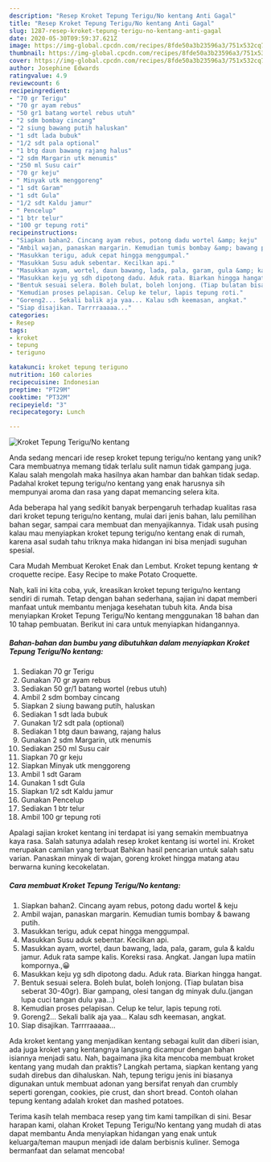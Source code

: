 ```yaml
---
description: "Resep Kroket Tepung Terigu/No kentang Anti Gagal"
title: "Resep Kroket Tepung Terigu/No kentang Anti Gagal"
slug: 1287-resep-kroket-tepung-terigu-no-kentang-anti-gagal
date: 2020-05-30T09:59:37.621Z
image: https://img-global.cpcdn.com/recipes/8fde50a3b23596a3/751x532cq70/kroket-tepung-teriguno-kentang-foto-resep-utama.jpg
thumbnail: https://img-global.cpcdn.com/recipes/8fde50a3b23596a3/751x532cq70/kroket-tepung-teriguno-kentang-foto-resep-utama.jpg
cover: https://img-global.cpcdn.com/recipes/8fde50a3b23596a3/751x532cq70/kroket-tepung-teriguno-kentang-foto-resep-utama.jpg
author: Josephine Edwards
ratingvalue: 4.9
reviewcount: 6
recipeingredient:
- "70 gr Terigu"
- "70 gr ayam rebus"
- "50 gr1 batang wortel rebus utuh"
- "2 sdm bombay cincang"
- "2 siung bawang putih haluskan"
- "1 sdt lada bubuk"
- "1/2 sdt pala optional"
- "1 btg daun bawang rajang halus"
- "2 sdm Margarin utk menumis"
- "250 ml Susu cair"
- "70 gr keju"
- " Minyak utk menggoreng"
- "1 sdt Garam"
- "1 sdt Gula"
- "1/2 sdt Kaldu jamur"
- " Pencelup"
- "1 btr telur"
- "100 gr tepung roti"
recipeinstructions:
- "Siapkan bahan2. Cincang ayam rebus, potong dadu wortel &amp; keju"
- "Ambil wajan, panaskan margarin. Kemudian tumis bombay &amp; bawang putih."
- "Masukkan terigu, aduk cepat hingga menggumpal."
- "Masukkan Susu aduk sebentar. Kecilkan api."
- "Masukkan ayam, wortel, daun bawang, lada, pala, garam, gula &amp; kaldu jamur. Aduk rata sampe kalis. Koreksi rasa. Angkat. Jangan lupa matiin kompornya.,😀"
- "Masukkan keju yg sdh dipotong dadu. Aduk rata. Biarkan hingga hangat."
- "Bentuk sesuai selera. Boleh bulat, boleh lonjong. (Tiap bulatan bisa seberat 30-40gr). Biar gampang, olesi tangan dg minyak dulu.(jangan lupa cuci tangan dulu yaa...)"
- "Kemudian proses pelapisan. Celup ke telur, lapis tepung roti."
- "Goreng2... Sekali balik aja yaa... Kalau sdh keemasan, angkat."
- "Siap disajikan. Tarrrraaaaa..."
categories:
- Resep
tags:
- kroket
- tepung
- teriguno

katakunci: kroket tepung teriguno 
nutrition: 160 calories
recipecuisine: Indonesian
preptime: "PT29M"
cooktime: "PT32M"
recipeyield: "3"
recipecategory: Lunch

---
```



![Kroket Tepung Terigu/No kentang](https://img-global.cpcdn.com/recipes/8fde50a3b23596a3/751x532cq70/kroket-tepung-teriguno-kentang-foto-resep-utama.jpg)

Anda sedang mencari ide resep kroket tepung terigu/no kentang yang unik? Cara membuatnya memang tidak terlalu sulit namun tidak gampang juga. Kalau salah mengolah maka hasilnya akan hambar dan bahkan tidak sedap. Padahal kroket tepung terigu/no kentang yang enak harusnya sih mempunyai aroma dan rasa yang dapat memancing selera kita.

Ada beberapa hal yang sedikit banyak berpengaruh terhadap kualitas rasa dari kroket tepung terigu/no kentang, mulai dari jenis bahan, lalu pemilihan bahan segar, sampai cara membuat dan menyajikannya. Tidak usah pusing kalau mau menyiapkan kroket tepung terigu/no kentang enak di rumah, karena asal sudah tahu triknya maka hidangan ini bisa menjadi suguhan spesial.

Cara Mudah Membuat Keroket Enak dan Lembut. Kroket tepung kentang ☆ croquette recipe. Easy Recipe to make Potato Croquette.


Nah, kali ini kita coba, yuk, kreasikan kroket tepung terigu/no kentang sendiri di rumah. Tetap dengan bahan sederhana, sajian ini dapat memberi manfaat untuk membantu menjaga kesehatan tubuh kita. Anda bisa menyiapkan Kroket Tepung Terigu/No kentang menggunakan 18 bahan dan 10 tahap pembuatan. Berikut ini cara untuk menyiapkan hidangannya.

<!--inarticleads1-->

##### Bahan-bahan dan bumbu yang dibutuhkan dalam menyiapkan Kroket Tepung Terigu/No kentang:

1. Sediakan 70 gr Terigu
1. Gunakan 70 gr ayam rebus
1. Sediakan 50 gr/1 batang wortel (rebus utuh)
1. Ambil 2 sdm bombay cincang
1. Siapkan 2 siung bawang putih, haluskan
1. Sediakan 1 sdt lada bubuk
1. Gunakan 1/2 sdt pala (optional)
1. Sediakan 1 btg daun bawang, rajang halus
1. Gunakan 2 sdm Margarin, utk menumis
1. Sediakan 250 ml Susu cair
1. Siapkan 70 gr keju
1. Siapkan  Minyak utk menggoreng
1. Ambil 1 sdt Garam
1. Gunakan 1 sdt Gula
1. Siapkan 1/2 sdt Kaldu jamur
1. Gunakan  Pencelup
1. Sediakan 1 btr telur
1. Ambil 100 gr tepung roti


Apalagi sajian kroket kentang ini terdapat isi yang semakin membuatnya kaya rasa. Salah satunya adalah resep kroket kentang isi wortel ini. Kroket merupakan camilan yang terbuat Bahkan hasil pencarian untuk salah satu varian. Panaskan minyak di wajan, goreng kroket hingga matang atau berwarna kuning kecokelatan. 

<!--inarticleads2-->

##### Cara membuat Kroket Tepung Terigu/No kentang:

1. Siapkan bahan2. Cincang ayam rebus, potong dadu wortel &amp; keju
1. Ambil wajan, panaskan margarin. Kemudian tumis bombay &amp; bawang putih.
1. Masukkan terigu, aduk cepat hingga menggumpal.
1. Masukkan Susu aduk sebentar. Kecilkan api.
1. Masukkan ayam, wortel, daun bawang, lada, pala, garam, gula &amp; kaldu jamur. Aduk rata sampe kalis. Koreksi rasa. Angkat. Jangan lupa matiin kompornya.,😀
1. Masukkan keju yg sdh dipotong dadu. Aduk rata. Biarkan hingga hangat.
1. Bentuk sesuai selera. Boleh bulat, boleh lonjong. (Tiap bulatan bisa seberat 30-40gr). Biar gampang, olesi tangan dg minyak dulu.(jangan lupa cuci tangan dulu yaa...)
1. Kemudian proses pelapisan. Celup ke telur, lapis tepung roti.
1. Goreng2... Sekali balik aja yaa... Kalau sdh keemasan, angkat.
1. Siap disajikan. Tarrrraaaaa...


Ada kroket kentang yang menjadikan kentang sebagai kulit dan diberi isian, ada juga kroket yang kentangnya langsung dicampur dengan bahan isiannya menjadi satu. Nah, bagaimana jika kita mencoba membuat kroket kentang yang mudah dan praktis? Langkah pertama, siapkan kentang yang sudah direbus dan dihaluskan. Nah, tepung terigu jenis ini biasanya digunakan untuk membuat adonan yang bersifat renyah dan crumbly seperti gorengan, cookies, pie crust, dan short bread. Contoh olahan tepung kentang adalah kroket dan mashed potatoes. 

Terima kasih telah membaca resep yang tim kami tampilkan di sini. Besar harapan kami, olahan Kroket Tepung Terigu/No kentang yang mudah di atas dapat membantu Anda menyiapkan hidangan yang enak untuk keluarga/teman maupun menjadi ide dalam berbisnis kuliner. Semoga bermanfaat dan selamat mencoba!
